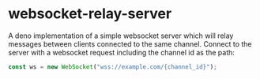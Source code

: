 # websocket-relay-server

A deno implementation of a simple websocket server which will relay messages
between clients connected to the same channel. Connect to the server with a
websocket request including the channel id as the path:

```js
const ws = new WebSocket("wss://example.com/{channel_id}");
```
